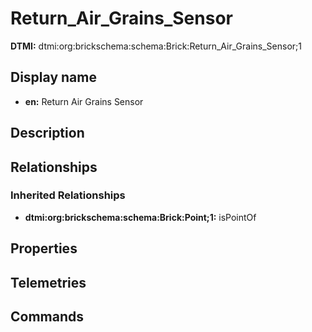 # Return_Air_Grains_Sensor
**DTMI:** dtmi:org:brickschema:schema:Brick:Return_Air_Grains_Sensor;1
## Display name
- **en:** Return Air Grains Sensor
## Description
## Relationships
### Inherited Relationships
* **dtmi:org:brickschema:schema:Brick:Point;1:** isPointOf
## Properties
## Telemetries
## Commands
